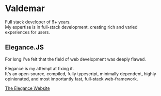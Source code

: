 # Valdemar
Full stack developer of 6+ years.  
My expertise is in full-stack development, creating rich and varied experiences for users.  

## Elegance.JS
For long I've felt that the field of web development was deeply flawed.  
  
Elegance is my attempt at fixing it.  
It's an open-source, compiled, fully typescript, minimally dependent, highly opinionated, and most importantly fast, full-stack web-framework.  

[The Elegance Website](https://github.com/valdemar-dev/elegance.js)
